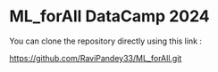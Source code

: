 # ML_forAll DataCamp 2024

You can clone the repository directly using this link : 

https://github.com/RaviPandey33/ML_forAll.git

